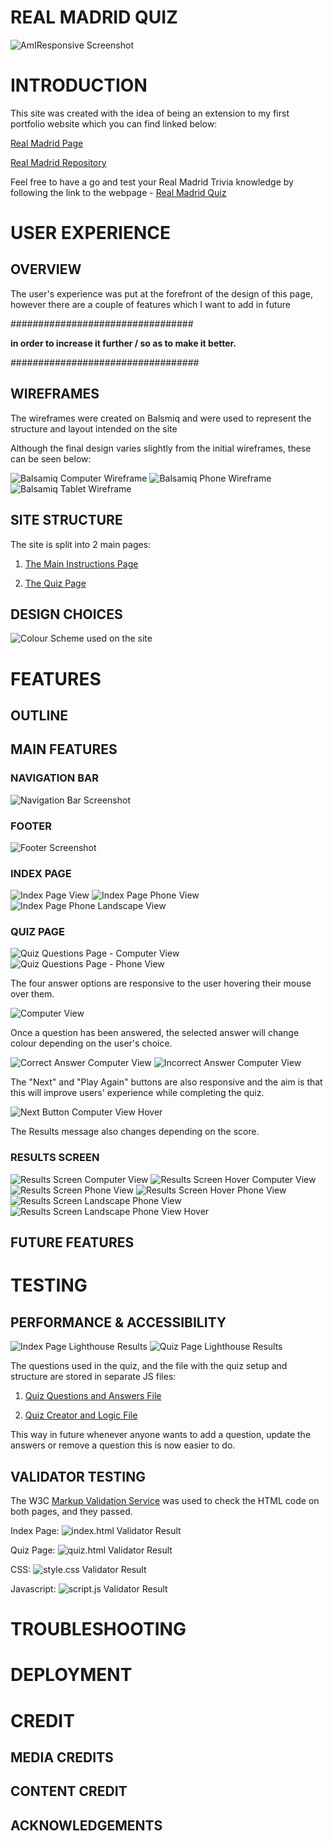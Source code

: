 # **REAL MADRID QUIZ**

![AmIResponsive Screenshot](assets/readme_images/full_site_amiresponsive.png)

# INTRODUCTION

This site was created with the idea of being an extension to my first portfolio website which you can find linked below:

[Real Madrid Page](https://j95ortiz.github.io/Real-Madrid-Portfolio-project-1/index.html)

[Real Madrid Repository](https://github.com/J95Ortiz/Real-Madrid-Portfolio-project-1)

Feel free to have a go and test your Real Madrid Trivia knowledge by following the link to the webpage - [Real Madrid Quiz](https://j95ortiz.github.io/Real-Madrid-Quiz/)

# USER EXPERIENCE

## OVERVIEW

The user's experience was put at the forefront of the design of this page, however there are a couple of features which I want to add in future

#################################

**in order to increase it further / so as to make it better.**

##################################

## WIREFRAMES

The wireframes were created on Balsmiq and were used to represent the structure and layout intended on the site

Although the final design varies slightly from the initial wireframes, these can be seen below:

![Balsamiq Computer Wireframe](assets/readme_images/computer_view.png)
![Balsamiq Phone Wireframe](assets/readme_images/phone_view.png)
![Balsamiq Tablet Wireframe](assets/readme_images/tablet_view.png)

## SITE STRUCTURE

The site is split into 2 main pages:

1. [The Main Instructions Page](index.html)

2. [The Quiz Page](quiz.html)

## DESIGN CHOICES

![Colour Scheme used on the site](assets/readme_images/real_madrid_quiz_page_colour_scheme.png)

# FEATURES

## OUTLINE

## MAIN FEATURES

### NAVIGATION BAR

![Navigation Bar Screenshot](assets/readme_images/header.png)

### FOOTER

![Footer Screenshot](assets/readme_images/footer.jpg)

### INDEX PAGE

![Index Page View](assets/readme_images/index.HTML_computer_view.png)
![Index Page Phone View](assets/readme_images/index.HTML_phone_view.png)
![Index Page Phone Landscape View](assets/readme_images/index.HTML_phone_landscape_view.png)

### QUIZ PAGE

![Quiz Questions Page - Computer View](assets/readme_images/quiz.HTML_computer_view.png)
![Quiz Questions Page - Phone View](assets/readme_images/quiz.HTML_phone_view.png)

The four answer options are responsive to the user hovering their mouse over them.

![Computer View](assets/readme_images/quiz.HTML_computer_view_hover.png)

Once a question has been answered, the selected answer will change colour depending on the user's choice.

![Correct Answer Computer View](assets/readme_images/quiz.HTML_computer_view_correct.png)
![Incorrect Answer Computer View](assets/readme_images/quiz.HTML_computer_view_incorrect.png)

The "Next" and "Play Again" buttons are also responsive and the aim is that this will improve users' experience while completing the quiz.

![Next Button Computer View Hover](assets/readme_images/quiz.HTML_computer_view_correct_nextBtn_hover.png)

The Results message also changes depending on the score.

### RESULTS SCREEN

![Results Screen Computer View](assets/readme_images/quiz.HTML_result_computer_view.png)
![Results Screen Hover Computer View](assets/readme_images/quiz.HTML_result_computer_view_hover.png)
![Results Screen Phone View](assets/readme_images/quiz.HTML_result_phone_view.png)
![Results Screen Hover Phone View](assets/readme_images/quiz.HTML_result_phone_view_hover.png)
![Results Screen Landscape Phone View](assets/readme_images/quiz.HTML_result_phone_landscape_view.png)
![Results Screen Landscape Phone View Hover](assets/readme_images/quiz.HTML_result_phone_landscape_view_hover.png)

## FUTURE FEATURES

# TESTING

## PERFORMANCE & ACCESSIBILITY

![Index Page Lighthouse Results](assets/readme_images/index.HTML_lighthouse_results.png)
![Quiz Page Lighthouse Results](assets/readme_images/quiz.HTML_lighthouse_results.png)

The questions used in the quiz, and the file with the quiz setup and structure are stored in separate JS files:

1. [Quiz Questions and Answers File](assets/js/questions.js)

2. [Quiz Creator and Logic File](assets/js/script.js)

This way in future whenever anyone wants to add a question, update the answers or remove a question this is now easier to do.

## VALIDATOR TESTING

The W3C [Markup Validation Service](https://validator.w3.org/#validate_by_input) was used to check the HTML code on both pages, and they passed.

Index Page:
![index.html Validator Result](assets/readme_images/index.HTML_validator_check.png)

Quiz Page:
![quiz.html Validator Result](assets/readme_images/quiz.HTML_validator_check.png)

CSS:
![style.css Validator Result](assets/readme_images/style.CSS_validator_check.png)

Javascript:
![script.js Validator Result](assets/readme_images/script.JS_validator_check.png)

# TROUBLESHOOTING

# DEPLOYMENT

# CREDIT

## MEDIA CREDITS

## CONTENT CREDIT

## ACKNOWLEDGEMENTS
